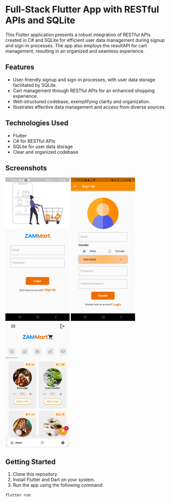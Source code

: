 # Full-Stack Flutter App with RESTful APIs and SQLite

This Flutter application presents a robust integration of RESTful APIs created in C# and SQLite for efficient user data management during signup and sign-in processes. The app also employs the resultAPI for cart management, resulting in an organized and seamless experience.

## Features

- User-friendly signup and sign-in processes, with user data storage facilitated by SQLite.
- Cart management through RESTful APIs for an enhanced shopping experience.
- Well-structured codebase, exemplifying clarity and organization.
- Illustrates effective data management and access from diverse sources.

## Technologies Used

- Flutter
- C# for RESTful APIs
- SQLite for user data storage
- Clear and organized codebase

## Screenshots

  <img src="https://github.com/zetro-malik/Flutter-Grocery-App/blob/main/screenshots/Screenshot_20230823_123528.jpg" alt="Director View" width="200"/>
  <img src="https://github.com/zetro-malik/Flutter-Grocery-App/blob/main/screenshots/Screenshot_20230823_123533.jpg" alt="Add Room Data View" width="200"/>
  <img src="https://github.com/zetro-malik/Flutter-Grocery-App/blob/main/screenshots/groceryapp.jpg" alt="Add Room Data View" width="200"/>
  
## Getting Started

1. Clone this repository.
2. Install Flutter and Dart on your system.
3. Run the app using the following command:

```bash
flutter run
